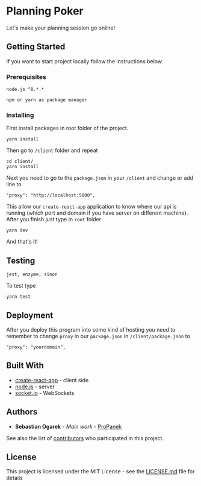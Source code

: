 # Planning Poker

Let's make your planning session go online!

## Getting Started

If you want to start project locally follow the instructions below.

### Prerequisites

```
node.js ^8.*.*

npm or yarn as package manager
```

### Installing

First install packages in root folder of the project.

```
yarn install
```

Then go to `/client` folder and repeat

```
cd client/
yarn install 
```

Next you need to go to the `package.json` in your `/client` and change or add line to

```
"proxy": "http://localhost:5000",
```

This allow our `create-react-app` application to know where our api is running (which port and domain if you have server on different machine).
After you finish just type in `root` folder

```
yarn dev
```

And that's it!

## Testing

```
jest, enzyme, sinon
```

To test type

`yarn test`

## Deployment

After you deploy this program into some kind of hosting you need to remember to change `proxy` in our `package.json` in `/client/package.json` to

```
"proxy": "yourdomain",
```

## Built With

*   [create-react-app](https://github.com/facebook/create-react-app) - client side
*   [node.js](https://github.com/nodejs) - server
*   [socket.io](https://github.com/socketio/socket.io) - WebSockets

## Authors

*   **Sebastian Ogarek** - *Main work* - [ProPanek](https://github.com/ProPanek)

See also the list of [contributors](https://github.com/ProPanek/PlanningPoker/contributors) who participated in this project.

## License

This project is licensed under the MIT License - see the [LICENSE.md](https://github.com/ProPanek/PlanningPoker/blob/master/LICENSE) file for details
